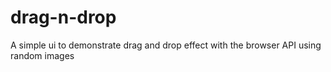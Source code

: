 # drag-n-drop
A simple ui to demonstrate drag and drop effect with the browser API using random images

